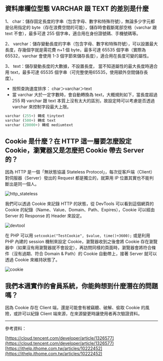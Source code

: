 ## 資料庫欄位型態 VARCHAR 跟 TEXT 的差別是什麼
1、 char：儲存固定長度的字串（包含字母、數字和特殊符號），無論多少字元都是佔用指定的 byte（存在浪費空間的可能），儲存時會截斷尾部空格（varchar 跟 text 不會），最多可達 255 個字串，適合用在身份證號碼、手機號碼等。

2、 varchar：儲存變動長度的字串（包含字母、數字和特殊符號），可以設置最大長度，存幾個字就是需花費 n+1 個 byte，最多可達 65535 個字串（實際為 65532，varchar 會使用 1-3 個字節來儲存長度），適合用在長度可變的屬性。

3、 text：儲存變動長度的大數據，不設置長度， 當不知道屬性的最大長度時適合用 text，最多可達 65535 個字串（可完整使用65535，使用額外空間儲存長度）。

- 按照查詢速度排序： char＞varchar＞text
- 當 varchar 大於一定字數時，會自動轉換為 text，大概規則如下，當長度超過 255 時 varchar 跟 text 本質上沒有太大的區別，故設定時可以考慮是否透過 varchar 來控制字段最大上限。

```php
varchar (255+) 轉成 tinytext
varchar (500+) 轉成 text
varchar (20000+) 轉成 mediumtext
```

## Cookie 是什麼？在 HTTP 這一層要怎麼設定 Cookie，瀏覽器又是怎麼把 Cookie 帶去 Server 的？
因為 HTTP 是一個「無狀態協議 Stateless Protocol」，每次從客戶端（Client）對伺服器（Server）發出的 Request 都是獨立的，就算用 IP 位置其實也不能判斷出是同一個人。

![http_stateless](https://i.imgur.com/hpQ0vYI.png)

我們可以透過 Cookie 來記錄 HTTP 的狀態，從 DevTools 可以看到這個網頁的 Cookie 的紀錄（Name、Value、Domain、Path、Expires），Cookie 可以經由 Server 的 Response 的 Header 來設定。

![devtool](https://i.imgur.com/1BWFZco.png)

在 PHP 可以用 `setcookie("TestCookie", $value, time()+3600);` 或是利用 PHP 內建的 session 機制來設定 Cookie，瀏覽器收到之後會將 Cookie 存在瀏覽器中（如果沒有用瀏覽器就不會設定），再訪問同樣的頁面時，瀏覽器會將符合條件（沒有過期、符合 Domain & Path）的 Cookie 自動帶上，接著 Server 就可以透過 Cookie 來維持狀態了。 

![cookie](https://i.imgur.com/nONWuBr.png)



## 我們本週實作的會員系統，你能夠想到什麼潛在的問題嗎？
因為 Cookie 存在 Client 端，還是可能會有被竊聽、破解、偷取 Cookie 的風險，或許可以紀錄 Client 端來源，在來源變更時讓使用者再次驗證資料。


---

參考資料：

[https://cloud.tencent.com/developer/article/1326577](https://cloud.tencent.com/developer/article/1326577)
[https://ithelp.ithome.com.tw/articles/10222452](https://ithelp.ithome.com.tw/articles/10222452)

